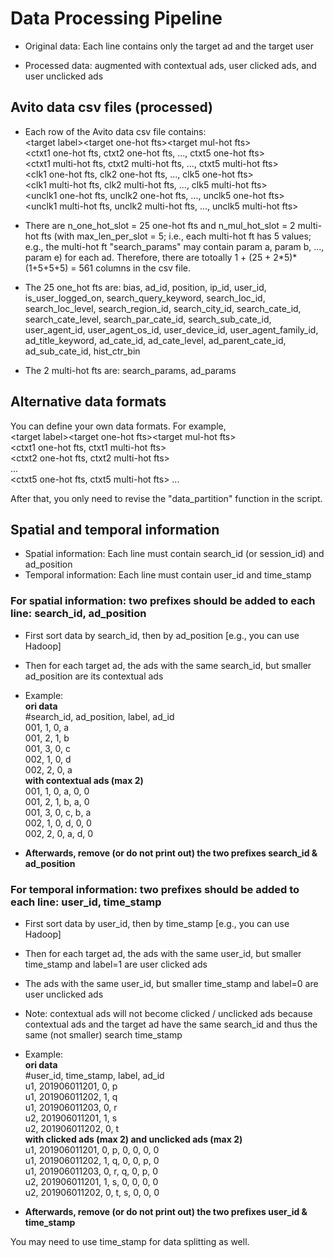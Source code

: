 # Data Processing Pipeline

* Original data: Each line contains only the target ad and the target user

* Processed data: augmented with contextual ads, user clicked ads, and user unclicked ads

## Avito data csv files (processed)
* Each row of the Avito data csv file contains:\
\<target label\>\<target one-hot fts\>\<target mul-hot fts\> \
\<ctxt1 one-hot fts, ctxt2 one-hot fts, ..., ctxt5 one-hot fts\> \
\<ctxt1 multi-hot fts, ctxt2 multi-hot fts, ..., ctxt5 multi-hot fts\> \
\<clk1 one-hot fts, clk2 one-hot fts, ..., clk5 one-hot fts\> \
\<clk1 multi-hot fts, clk2 multi-hot fts, ..., clk5 multi-hot fts\> \
\<unclk1 one-hot fts, unclk2 one-hot fts, ..., unclk5 one-hot fts\> \
\<unclk1 multi-hot fts, unclk2 multi-hot fts, ..., unclk5 multi-hot fts\>

* There are n_one_hot_slot = 25 one-hot fts and n_mul_hot_slot = 2 multi-hot fts (with max_len_per_slot = 5; i.e., each multi-hot ft has 5 values; e.g., the multi-hot ft "search_params" may contain param a, param b, ..., param e) for each ad.
Therefore, there are totoally 1 + (25 + 2\*5)\*(1+5+5+5) = 561 columns in the csv file.

* The 25 one_hot fts are:
bias, ad_id, position, ip_id, user_id, is_user_logged_on, search_query_keyword, search_loc_id, search_loc_level, search_region_id, search_city_id, search_cate_id, search_cate_level, search_par_cate_id, search_sub_cate_id, user_agent_id, user_agent_os_id, user_device_id, user_agent_family_id, ad_title_keyword, ad_cate_id, ad_cate_level, ad_parent_cate_id, ad_sub_cate_id, hist_ctr_bin

* The 2 multi-hot fts are:
search_params, ad_params

## Alternative data formats
You can define your own data formats. For example, \
\<target label\>\<target one-hot fts\>\<target mul-hot fts\> \
\<ctxt1 one-hot fts, ctxt1 multi-hot fts\> \
\<ctxt2 one-hot fts, ctxt2 multi-hot fts\> \
... \
\<ctxt5 one-hot fts, ctxt5 multi-hot fts\> ...

After that, you only need to revise the "data_partition" function in the script.

## Spatial and temporal information
* Spatial information: Each line must contain search_id (or session_id) and ad_position
* Temporal information: Each line must contain user_id and time_stamp
 
### For spatial information: two prefixes should be added to each line: search_id, ad_position
* First sort data by search_id, then by ad_position [e.g., you can use Hadoop]
* Then for each target ad, the ads with the same search_id, but smaller ad_position are its contextual ads

* Example: \
**ori data** \
#search_id, ad_position, label, ad_id \
001, 1, 0, a \
001, 2, 1, b \
001, 3, 0, c \
002, 1, 0, d \
002, 2, 0, a \
**with contextual ads (max 2)** \
001, 1, 0, a, 0, 0 \
001, 2, 1, b, a, 0 \
001, 3, 0, c, b, a \
002, 1, 0, d, 0, 0 \
002, 2, 0, a, d, 0

* **Afterwards, remove (or do not print out) the two prefixes search_id & ad_position**

### For temporal information: two prefixes should be added to each line: user_id, time_stamp
* First sort data by user_id, then by time_stamp [e.g., you can use Hadoop]
* Then for each target ad, the ads with the same user_id, but smaller time_stamp and label=1 are user clicked ads
* The ads with the same user_id, but smaller time_stamp and label=0 are user unclicked ads
* Note: contextual ads will not become clicked / unclicked ads because contextual ads and the target ad have the same search_id and thus the same (not smaller) search time_stamp

* Example: \
**ori data** \
#user_id, time_stamp, label, ad_id \
u1, 201906011201, 0, p \
u1, 201906011202, 1, q \
u1, 201906011203, 0, r \
u2, 201906011201, 1, s \
u2, 201906011202, 0, t \
**with clicked ads (max 2) and unclicked ads (max 2)** \
u1, 201906011201, 0, p, 0, 0, 0, 0 \
u1, 201906011202, 1, q, 0, 0, p, 0 \
u1, 201906011203, 0, r, q, 0, p, 0 \
u2, 201906011201, 1, s, 0, 0, 0, 0 \
u2, 201906011202, 0, t, s, 0, 0, 0

* **Afterwards, remove (or do not print out) the two prefixes user_id & time_stamp**

You may need to use time_stamp for data splitting as well.
